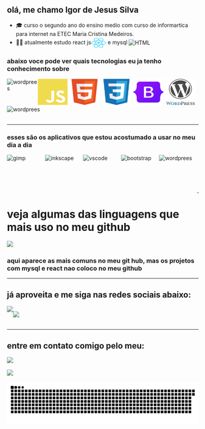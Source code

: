 ## olá, me chamo Igor de Jesus Silva

*  🎓 curso o segundo ano do ensino medio com curso de informartica para internet na ETEC Maria Cristina Medeiros. 
* 👨‍💻 atualmente estudo react js<img align="center" alt="HTML" height="30" width="40" src="https://raw.githubusercontent.com/devicons/devicon/master/icons/react/react-original.svg"> e mysql <img align="center" alt="HTML" height="30" width="40"  src="https://cdn.jsdelivr.net/gh/devicons/devicon/icons/mysql/mysql-plain.svg" />
 
### abaixo voce pode ver quais tecnologias eu ja tenho conhecimento sobre


 <div style="display: inline">
  <img align="center" alt="Js" height="70" width="80" src="https://raw.githubusercontent.com/devicons/devicon/master/icons/javascript/javascript-plain.svg">
  <img align="center" alt="HTML" height="70" width="80" src="https://raw.githubusercontent.com/devicons/devicon/master/icons/html5/html5-original.svg">
  <img align="center" alt="CSS" height="70" width="80" src="https://raw.githubusercontent.com/devicons/devicon/master/icons/css3/css3-original.svg">
  <img align="center" alt="bootstrap" height="70" width="80" src="https://raw.githubusercontent.com/devicons/devicon/master/icons/bootstrap/bootstrap-original.svg">
  <img align="center" alt="wordprees" height="70" width="80" src="https://raw.githubusercontent.com/devicons/devicon/master/icons/wordpress/wordpress-original.svg">   <img align="left" alt="wordprees" height="70" width="80" src="https://cdn.jsdelivr.net/gh/devicons/devicon/icons/mysql/mysql-original.svg" /> 
  <img align="center" alt="wordprees" height="70" width="80" src="https://cdn.jsdelivr.net/gh/devicons/devicon/icons/react/react-original-wordmark.svg" /> <br><br>
</div> 
  
___ 
  
### esses são os aplicativos que estou acostumado a usar no meu dia a dia 


 <div style="display: inline">
  <img align="left" alt="gimp" height="100" width="100" src="https://cdn.jsdelivr.net/gh/devicons/devicon/icons/gimp/gimp-original-wordmark.svg">
  <img align="left" alt="inkscape" height="100" width="100" src="https://cdn.jsdelivr.net/gh/devicons/devicon/icons/inkscape/inkscape-original-wordmark.svg" />
  <img align="left" alt="vscode" height="100" width="100" src="https://cdn.jsdelivr.net/gh/devicons/devicon/icons/vscode/vscode-original-wordmark.svg">
  <img align="left" alt="bootstrap" height="100" width="100" src="https://cdn.jsdelivr.net/gh/devicons/devicon/icons/atom/atom-original.svg">
  <img align="left" alt="wordprees" height="100" width="100" src="https://cdn.jsdelivr.net/gh/devicons/devicon/icons/linux/linux-plain.svg"/> 
</div>
<br><br><br><br><br>

 ___ 
 
<div style="display:block;">
 <h1>
  veja algumas das linguagens que mais uso no meu github</h1>
 <img src="https://github-readme-stats.vercel.app/api/top-langs/?username=igorrzinho&theme=tokyonight">
 <h3>aqui aparece as mais comuns no meu git hub, mas os projetos com mysql e react nao coloco no meu github</h3>
</div>

 ___ 
 
 ## já aproveita e me siga nas redes sociais abaixo:
 <div style="display: flex">
<a href="https://www.instagram.com/s_igorzinho/" target="_blank"><img src="https://img.shields.io/badge/-Instagram-%23E4405F?style=for-the-badge&logo=instagram&logoColor=white" target="_blank"></a>

<a href="https://www.linkedin.com/in/igor-de-jesus-silva-066552215" target="_blank"><img src="https://img.shields.io/badge/-LinkedIn-%230077B5?style=for-the-badge&logo=linkedin&logoColor=white"></a>
 
 <!-- <a herf="https://www.youtube.com/channel/UCXYjQXKOxM-Bro76TgAaXXg" target="_blank"><img src="https://img.shields.io/badge/YouTube-FF0000?style=for-the-badge&logo=youtube&logoColor=white"></a>-->
 </div>
 
 ___
 ## entre em contato comigo pelo meu:
 <div>
 <a herf="https://t.me/S_igorrzinho" target="_blank"><img src="https://img.shields.io/badge/Telegram-2CA5E0?style=for-the-badge&logo=telegram&logoColor=white"></a>

<a herf="mailto:sigorcontato@gmail.com?subject=subject text" target="_blank"><img src="https://img.shields.io/badge/Gmail-D14836?style=for-the-badge&logo=gmail&logoColor=white"></a>
 </div>
 
 ![Snake animation](https://github.com/igorrzinho/igorrzinho/blob/output/github-contribution-grid-snake.svg)
